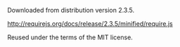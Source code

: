 Downloaded from distribution version 2.3.5.

http://requirejs.org/docs/release/2.3.5/minified/require.js

Reused under the terms of the MIT license.
